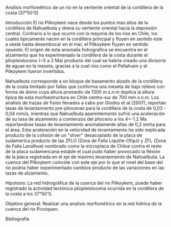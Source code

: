 Analisis morfométrico de un rio en la vertiente oriental de la cordillera de la costa (37°50'S)

Introducción
El rio Pilkoykem nace desde los puntos mas altos de la cordillera de Nahuelbuta y drena su vertiente oriental hacia la depresión central. Contrario a lo que ocurre con la mayoria de los rios en Chile, los cuales tipicamente nacen en la cordillera principal y fluyen en sentido este a oeste hasta desembocar en el mar, el Pilkoykem  fluyen en sentido opuesto. El origen de esta anomalia hidrografica se encuentra en el alzamiento que ha experimenado la cordillera de la costa durante el pliopleistoceno (~5 a 2 Ma) producto del cual se habria creado una divisoria de aguas en la meseta, gracias a la cual rios como el Pellahuen y el Pilkoykem fueron invertidos.

Nahuelbuta corresponde a un bloque de basamento alzado de la cordillera de la costa limitado por fallas que conforma una meseta de bajo relieve con forma de domo cuya altura promedio de 1300 m.s.n.m duplica la altura tipica de esta morfoestructura en Chile centro-sur de 700 mm.s.n.m. Los analisis de trazas de fisión llevados a cabo por Glodny et al (2007), reportan tasas de levantamiento pre-pliocenas para la cordillera de la costa de 0,03 - 0,04 mm/a, mientras que Nahuelbuta aparentemento sufrió una aceleración de su tasa de alzamiento a comienzos del plioceno a los 4+-1.2 Ma reportandose tasas de levantamiento anomalamente altas de 0,2 mm\a para el área. Esta aceleración en la velocidad de levantamiento ha sido explicada producto de la colisión de un "sliver" desacoplado de la placa de sudamerica producto de las ZFLO (Zona de Falla Liquiñe-Ofqui) y ZFL (Zona de Falla Lanalhue) nombrado como la microplaca de Chiloe contra el resto de la placa sudamericana estable el cual pudo haber provocado la flexión de la placa registrada en el eje de maximo levantamiento de Nahuelbuta. La cuenca del Pilkoykem coincide con este eje por lo que el nivel del base del rio podria haber experimentado cambios producto de las variaciones en las tazas de alzamiento.

Hipotesis: La red hidrográfica de la cuenca del rio Pilkoykem, puede haber registrado la actividad tectónica pliopleistocena ocurrida en la cordillera de la costa a los 37°50'S.

Objetivo general: Realizar una analisis morfométrico en la red hídrica de la cuenca del rio Picoiquen.

Bibliografia


